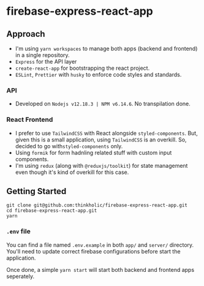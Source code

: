 # firebase-express-react-app

## Approach

- I'm using `yarn workspaces` to manage both apps (backend and frontend) in a single repository.
- `Express` for the API layer
- `create-react-app` for bootstrapping the react project.
- `ESLint`, `Prettier` with `husky` to enforce code styles and standards.

### API

- Developed on `Nodejs v12.18.3 | NPM v6.14.6`. No transpilation done.

### React Frontend

- I prefer to use `TailwindCSS` with React alongside `styled-components`. But, given this is a small application, using `TailwindCSS` is an overkill. So, decided to go with`styled-components` only.
- Using `formik` for form hadnling related stuff with custom input components.
- I'm using `redux` (along with `@reduxjs/toolkit`) for state management even though it's kind of overkill for this case.

## Getting Started

```
git clone git@github.com:thinkholic/firebase-express-react-app.git
cd firebase-express-react-app.git
yarn
```

### `.env` file

You can find a file named `.env.example` in both `app/` and `server/` directory. You'll need to update correct firebase configurations before start the application.

Once done, a simple `yarn start` will start both backend and frontend apps seperately.
